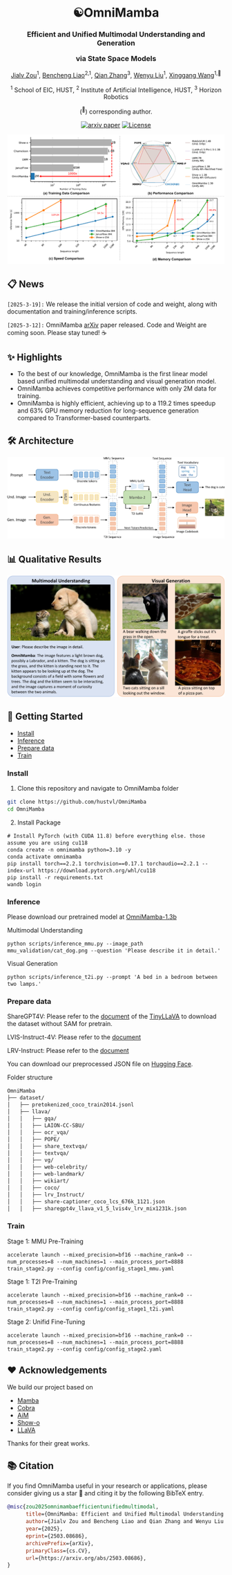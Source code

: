 <div align ="center">
<h1>☯OmniMamba </h1>
<h3>Efficient and Unified Multimodal Understanding and Generation 
  
via State Space Models</h3>

[Jialv Zou](https://github.com/Doctor-James)<sup>1</sup>, [Bencheng Liao](https://github.com/LegendBC)<sup>2,1</sup>, [Qian Zhang](https://scholar.google.com/citations?user=pCY-bikAAAAJ&hl=zh-CN)<sup>3</sup>, [Wenyu Liu](http://eic.hust.edu.cn/professor/liuwenyu/)<sup>1</sup>, [Xinggang Wang](https://xwcv.github.io/)<sup>1,📧</sup>

<sup>1</sup>  School of EIC, HUST, <sup>2</sup>  Institute of Artificial Intelligence, HUST,   <sup>3</sup> Horizon Robotics

(<sup>📧</sup>) corresponding author.


[![arxiv paper](https://img.shields.io/badge/arXiv-Paper-red)](https://arxiv.org/abs/2503.08686)
[![License](https://img.shields.io/badge/License-Apache%202.0-blue.svg)](https://opensource.org/licenses/Apache-2.0)

</div>

<div align="center">
<img src="./assets/teaser.png">
</div>

## 📋 News
`[2025-3-19]:` We release the initial version of code and weight, along with documentation and training/inference scripts.

`[2025-3-12]:` OmniMamba [arXiv](https://arxiv.org/abs/2503.08686) paper released. Code and Weight are coming soon. Please stay tuned! ☕️

## ✨ Highlights
* To the best of our knowledge, OmniMamba is the first linear model based unified multimodal understanding and visual generation model.
* OmniMamba achieves competitive performance with only 2M data for training.
* OmniMamba is highly efficient, achieving up to a 119.2 times speedup and 63\% GPU memory reduction for long-sequence generation compared to Transformer-based counterparts.

## 🛠️ Architecture

</div>

<div align="center">
<img src="./assets/arch.png">
</div>

## 📊 Qualitative Results


<div align="center">
<img src="./assets/vis.png">
</div>

<!-- ## [Main Results](docs/Results.md)

## Getting Started -->
## 🏁 Getting Started

- [Install](#install)
- [Inference](#inference)
- [Prepare data](#prepare-data)
- [Train](#train)

<!-- - [Evaluation](docs/Evaluation.md) -->


### Install

1. Clone this repository and navigate to OmniMamba folder
```bash
git clone https://github.com/hustvl/OmniMamba
cd OmniMamba
```

2. Install Package
```Shell
# Install PyTorch (with CUDA 11.8) before everything else. those assume you are using cu118
conda create -n omnimamba python=3.10 -y
conda activate omnimamba
pip install torch==2.2.1 torchvision==0.17.1 torchaudio==2.2.1 --index-url https://download.pytorch.org/whl/cu118
pip install -r requirements.txt
wandb login
```

### Inference
Please download our pretrained model at [OmniMamba-1.3b](https://huggingface.co/Doctor-James/OmniMamba)

Multimodal Understanding
```
python scripts/inference_mmu.py --image_path mmu_validation/cat_dog.png --question 'Please describe it in detail.'
```
Visual Generation
```
python scripts/inference_t2i.py --prompt 'A bed in a bedroom between two lamps.'
```

### Prepare data
ShareGPT4V: Please refer to the [document](https://tinyllava-factory.readthedocs.io/en/latest/Prepare%20Datasets.html#id2) of the [TinyLLaVA](https://github.com/TinyLLaVA/TinyLLaVA_Factory) to download the dataset without SAM for pretrain.

LVIS-Instruct-4V: Please refer to the [document](https://huggingface.co/datasets/X2FD/LVIS-Instruct4V)

LRV-Instruct: Please refer to the [document](https://github.com/FuxiaoLiu/LRV-Instruction)

You can download our preprocessed JSON file on [Hugging Face](https://huggingface.co/Doctor-James/OmniMamba).

Folder structure
```
OmniMamba
├── dataset/
│   ├── pretokenized_coco_train2014.jsonl
│   ├── llava/
│   │   ├── gqa/
│   │   ├── LAION-CC-SBU/
│   │   ├── ocr_vqa/
│   │   ├── POPE/
│   │   ├── share_textvqa/
│   │   ├── textvqa/
│   │   ├── vg/
│   │   ├── web-celebrity/
│   │   ├── web-landmark/
│   │   ├── wikiart/
│   │   ├── coco/
│   │   ├── lrv_Instruct/
│   │   ├── share-captioner_coco_lcs_676k_1121.json
│   │   ├── sharegpt4v_llava_v1_5_lvis4v_lrv_mix1231k.json
```

### Train
Stage 1: MMU Pre-Training
```
accelerate launch --mixed_precision=bf16 --machine_rank=0 --num_processes=8 --num_machines=1 --main_process_port=8888 train_stage2.py --config config/config_stage1_mmu.yaml
```

Stage 1: T2I Pre-Training
```
accelerate launch --mixed_precision=bf16 --machine_rank=0 --num_processes=8 --num_machines=1 --main_process_port=8888 train_stage2.py --config config/config_stage1_t2i.yaml
```

Stage 2: Unifid Fine-Tuning
```
accelerate launch --mixed_precision=bf16 --machine_rank=0 --num_processes=8 --num_machines=1 --main_process_port=8888 train_stage2.py --config config/config_stage2.yaml
```

## ❤️ Acknowledgements
We build our project based on
- [Mamba](https://github.com/state-spaces/mamba)
- [Cobra](https://github.com/h-zhao1997/cobra)
- [AiM](https://github.com/hp-l33/AiM)
- [Show-o](https://github.com/showlab/Show-o)
- [LLaVA](https://github.com/haotian-liu/LLaVA)

Thanks for their great works.

## 📚 Citation
If you find OmniMamba useful in your research or applications, please consider giving us a star &#127775; and citing it by the following BibTeX entry.


```bibtex
@misc{zou2025omnimambaefficientunifiedmultimodal,
      title={OmniMamba: Efficient and Unified Multimodal Understanding and Generation via State Space Models}, 
      author={Jialv Zou and Bencheng Liao and Qian Zhang and Wenyu Liu and Xinggang Wang},
      year={2025},
      eprint={2503.08686},
      archivePrefix={arXiv},
      primaryClass={cs.CV},
      url={https://arxiv.org/abs/2503.08686}, 
}
```
